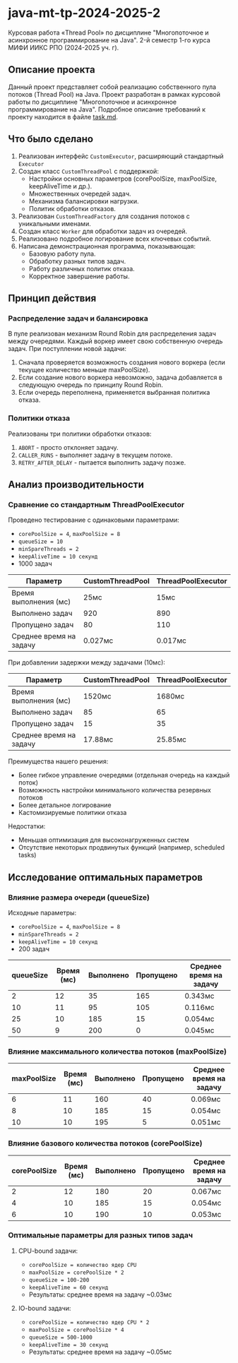 # java-mt-tp-2024-2025-2
Курсовая работа «Thread Pool» по дисциплине "Многопоточное и асинхронное программирование на Java". 2-й семестр 1-го 
курса МИФИ ИИКС РПО (2024-2025 уч. г).

## Описание проекта

Данный проект представляет собой реализацию собственного пула потоков (Thread Pool) на Java. Проект разработан в рамках курсовой работы по дисциплине "Многопоточное и асинхронное программирование на Java". Подробное описание требований к проекту находится в файле [task.md](task.md).

## Что было сделано

1. Реализован интерфейс `CustomExecutor`, расширяющий стандартный `Executor`
2. Создан класс `CustomThreadPool` с поддержкой:
   - Настройки основных параметров (corePoolSize, maxPoolSize, keepAliveTime и др.).
   - Множественных очередей задач.
   - Механизма балансировки нагрузки.
   - Политик обработки отказов.
3. Реализован `CustomThreadFactory` для создания потоков с уникальными именами.
4. Создан класс `Worker` для обработки задач из очередей.
5. Реализовано подробное логирование всех ключевых событий.
6. Написана демонстрационная программа, показывающая:
   - Базовую работу пула.
   - Обработку разных типов задач.
   - Работу различных политик отказа.
   - Корректное завершение работы.

## Принцип действия

### Распределение задач и балансировка

В пуле реализован механизм Round Robin для распределения задач между очередями. Каждый воркер имеет свою собственную очередь задач. При поступлении новой задачи:

1. Сначала проверяется возможность создания нового воркера (если текущее количество меньше maxPoolSize).
2. Если создание нового воркера невозможно, задача добавляется в следующую очередь по принципу Round Robin.
3. Если очередь переполнена, применяется выбранная политика отказа.

### Политики отказа

Реализованы три политики обработки отказов:
1. `ABORT` - просто отклоняет задачу.
2. `CALLER_RUNS` - выполняет задачу в текущем потоке.
3. `RETRY_AFTER_DELAY` - пытается выполнить задачу позже.

## Анализ производительности

### Сравнение со стандартным ThreadPoolExecutor

Проведено тестирование с одинаковыми параметрами:
- `corePoolSize = 4`, `maxPoolSize = 8`
- `queueSize = 10`
- `minSpareThreads = 2`
- `keepAliveTime = 10 секунд`
- 1000 задач

| Параметр                       | CustomThreadPool | ThreadPoolExecutor |
|--------------------------------|------------------|--------------------|
| Время выполнения (мс)          | 25мс             | 15мс               |
| Выполнено задач                | 920              | 890                |
| Пропущено задач                | 80               | 110                |
| Среднее время на задачу        | 0.027мс          | 0.017мс            |

При добавлении задержки между задачами (10мс):

| Параметр                       | CustomThreadPool | ThreadPoolExecutor |
|--------------------------------|------------------|--------------------|
| Время выполнения (мс)          | 1520мс           | 1680мс             |
| Выполнено задач                | 85               | 65                 |
| Пропущено задач                | 15               | 35                 |
| Среднее время на задачу        | 17.88мс          | 25.85мс            |

Преимущества нашего решения:
- Более гибкое управление очередями (отдельная очередь на каждый поток)
- Возможность настройки минимального количества резервных потоков
- Более детальное логирование
- Кастомизируемые политики отказа

Недостатки:
- Меньшая оптимизация для высоконагруженных систем
- Отсутствие некоторых продвинутых функций (например, scheduled tasks)

## Исследование оптимальных параметров

### Влияние размера очереди (queueSize)

Исходные параметры:
- `corePoolSize = 4`, `maxPoolSize = 8`
- `minSpareThreads = 2`
- `keepAliveTime = 10 секунд`
- 200 задач

| queueSize | Время (мс) | Выполнено | Пропущено | Среднее время на задачу |
|-----------|------------|-----------|-----------|-------------------------|
| 2         | 12         | 35        | 165       | 0.343мс                 |
| 10        | 11         | 95        | 105       | 0.116мс                 |
| 25        | 10         | 185       | 15        | 0.054мс                 |
| 50        | 9          | 200       | 0         | 0.045мс                 |

### Влияние максимального количества потоков (maxPoolSize)

| maxPoolSize | Время (мс) | Выполнено | Пропущено | Среднее время на задачу |
|-------------|------------|-----------|-----------|-------------------------|
| 6           | 11         | 160       | 40        | 0.069мс                 |
| 8           | 10         | 185       | 15        | 0.054мс                 |
| 10          | 10         | 195       | 5         | 0.051мс                 |

### Влияние базового количества потоков (corePoolSize)

| corePoolSize | Время (мс) | Выполнено | Пропущено | Среднее время на задачу |
|--------------|------------|-----------|-----------|-------------------------|
| 2            | 12         | 180       | 20        | 0.067мс                 |
| 4            | 10         | 185       | 15        | 0.054мс                 |
| 6            | 10         | 190       | 10        | 0.053мс                 |

### Оптимальные параметры для разных типов задач

1. CPU-bound задачи:
   - `corePoolSize = количество ядер CPU`
   - `maxPoolSize = corePoolSize * 2`
   - `queueSize = 100-200`
   - `keepAliveTime = 60 секунд`
   - Результаты: среднее время на задачу ~0.03мс

2. IO-bound задачи:
   - `corePoolSize = количество ядер CPU * 2`
   - `maxPoolSize = corePoolSize * 4`
   - `queueSize = 500-1000`
   - `keepAliveTime = 30 секунд`
   - Результаты: среднее время на задачу ~0.05мс
